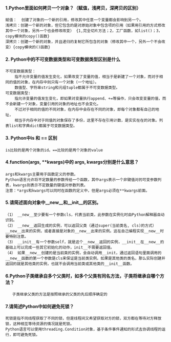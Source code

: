 #### 1.Python里面如何拷贝一个对象？（赋值，浅拷贝，深拷贝的区别）
    赋值：  创建了对象的一个新的引用，修改其中任意一个变量都会影响到另一个。
    浅拷贝：创建一个新的对象，但它包含的是对原始对象中包含项的引用（如果用引用的方式修改其中一个对象，另外一个也会修改改变） {1,完全切片方法；2，工厂函数，如list()；3，copy模块的copy()函数}
    深拷贝：创建一个新的对象，并且递归的复制它所包含的对象（修改其中一个，另外一个不会改变）{copy模块的()函数}

#### 2. Python中的不可变数据类型和可变数据类型区别是什么
    不可变数据类型：
        指不允许变量的值发生变化，如果改变了变量的值，相当于是新建了一个对象，而对于相同的值的对象，在内存中则只有一个对象（一个地址）。
        数值型、字符串string和元组tuple都属于不可变数据类型。
    可变数据类型:
        指允许变量的值发生变化，即如果对变量执行append、+=等操作，只会改变变量的值，而不会新建一个对象，变量引用的对象的地址也不会变化。
        不过对于相同的值的不同对象，在内存中会存在不同的对象，即每个对象都有自己的地址，
        相当于内存中对于同值的对象保存了多份，这里不存在引用计数，是实实在在的对象。列表list和字典dict都属于可变数据类型。

#### 3. Python中is 和 == 区别
    is比较的是两个对象的id。==比较的是两个对象的value

#### 4.function(args, **kwargs)中的 args, kwargs分别是什么意思？
    args和kwargs主要用于函数定义的参数。
    Python语言允许将不定数量的参数传给一个函数，其中args表示一个非键值对的可变参数列表，kwargs则表示不定数量的键值对参数列表。
    注意：*args和kwargs可以同时在函数的定义中，但是args必须在**kwargs前面。

#### 5.请简述面向对象中__new__和__init__的区别。
    （1） __new__至少要有一个参数cls，代表当前类，此参数在实例化时由Python解释器自动识别。
    （2） __new__返回生成的实例，可以返回父类（通过super(当前类名, cls)的方式）__new__出来的实例，或者直接是对象的__new__出来的实例。这在自己编程实现__new__时要特别注意。
    （3） __init__有一个参数self，就是这个__new__返回的实例，__init__在__new__的基础上可以完成一些其它初始化的动作，init__不需要返回值。
    （4） 如果__new__创建的是当前类的实例，会自动调用__init，通过返回语句里面调用的__new__函数的第一个参数是cls来保证是当前类实例，如果是其他类的类名，那么实际创建并返回的就是其他类的实例，也就不会调用当前类或其他类的__init__函数。

#### 6.Python子类继承自多个父类时，如多个父类有同名方法，子类将继承自哪个方法？
       子类继承父类的方法是按照继承的父类的先后顺序确定的
#### 7.请简述Python中如何避免死锁？
    死锁是指不同线程获取了不同的锁，但是线程间又希望获取对方的锁，双方都在等待对方释放锁，这种相互等待资源的情况就是死锁。
    Python语言可以使用threading.Condition对象，基于条件事件通知的形式去协调线程的运行，即可避免死锁。